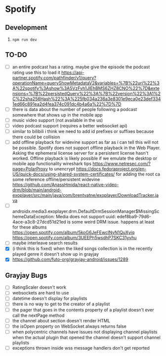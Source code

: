 # Spotify

## Development

1. `npm run dev`

## TO-DO

- [ ] an entire podcast has a rating. maybe give the episode the podcast rating use this to load it
    <https://api-partner.spotify.com/pathfinder/v1/query?operationName=queryShowMetadataV2&variables=%7B%22uri%22%3A%22spotify%3Ashow%3A5VzFvh1JlEhBMS6ZHZ8CNO%22%7D&extensions=%7B%22persistedQuery%22%3A%7B%22version%22%3A1%2C%22sha256Hash%22%3A%225fb034a236a3e8301e9eca0e23def3341ed66c891ea2d4fea374c091dc4b4a6a%22%7D%7D>
- [ ] there is data about the number of people following a podcast somewhere that shows up in the
  mobile app
- [ ] music video support (not available in the us)
- [ ] video podcast support (requires a better websocket api)
- [ ] similar to bilibili i think we need to add id prefixes or suffixes because there could be collision
- [ ] add offline playback for widevine support as far as i can tell this will not be possible.
    Spotify does not support offline playback in the Web Player. Asking the ephemeral license
    server for a persistent license hasn't worked. Offline playback is likely possible if we
    emulate the desktop or mobile app functionality wireshark tips
    <https://www.netresec.com/?page=PolarProxy> to unencrypt
    <https://docs.fedoraproject.org/en-US/quick-docs/using-shared-system-certificates/> for
    adding the root ca some reference offline/persistent widevine
    <https://github.com/AnassHmida/react-native-video-drm/blob/main/android-exoplayer/src/main/java/com/brentvatne/exoplayer/DownloadTracker.java>
- [ ] androidx.media3.exoplayer.drm.DefaultDrmSessionManager$MissingSchemeDataException: Media does
    not support uuid: edef8ba9-79d6-4ace-a3c8-27dcd51d21ed is some weird DRM issue. happens at
    least for these albums <https://open.spotify.com/album/5koG6JeFEwcINyN1QuXyiq>
    <https://open.spotify.com/album/3UEEPh5wsdhP7SKC31yvhu>
- [ ] maybe interleave search results
- [x] (i think this is fixed) when the liked songs collection is in the recently played genre it
  doesn't show up in grayjay
- [x] <https://github.com/futo-org/grayjay-android/issues/1289>

## Grayjay Bugs

- [ ] RatingScaler doesn't work
- [ ] websockets are hard to use
- [ ] datetime doesn't display for playlists
- [ ] there is no way to get to the creator of a playlist
- [ ] the pager that goes in the contents property of a playlist doesn't ever call the nextPage method
- [ ] the channel about section doesn't render HTML
- [ ] the isOpen property on WebSocket always returns false
- [ ] when polycentric channels have issues not displaying channel playlists when the actual
    plugin that opened the channel doesn't support channel playlists
- [ ] exceptions thrown inside wss message handlers don't get reported

